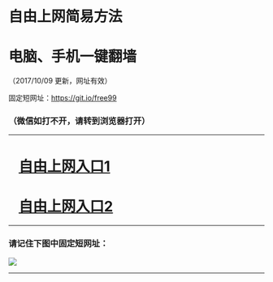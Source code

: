 ﻿# 自由上网简易方法

# 电脑、手机一键翻墙

（2017/10/09 更新，网址有效）

固定短网址：https://git.io/free99

### （微信如打不开，请转到浏览器打开）


***





# &nbsp;&nbsp; <a href="http://ft369315756.fwq-tz-1001.info/fwqtz01.html?t=100900119786 " target="_blank">自由上网入口1</a>
# &nbsp;&nbsp; <a href="http://ft1502314271.fwq-tz-1002.info/fwqtz02.html?t=10090016278 " target="_blank">自由上网入口2</a>
***

### 请记住下图中固定短网址：

<img src="https://s3-us-west-2.amazonaws.com/fwq-1001/yjfq-20170905okok.png" /> 


***

